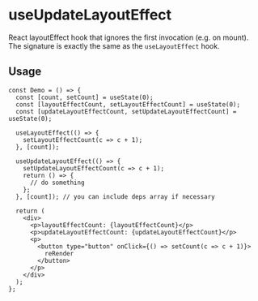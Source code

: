 # useUpdateLayoutEffect

React layoutEffect hook that ignores the first invocation (e.g. on mount). The signature is exactly the same as the `useLayoutEffect` hook.

## Usage

```tsx
const Demo = () => {
  const [count, setCount] = useState(0);
  const [layoutEffectCount, setLayoutEffectCount] = useState(0);
  const [updateLayoutEffectCount, setUpdateLayoutEffectCount] = useState(0);

  useLayoutEffect(() => {
    setLayoutEffectCount(c => c + 1);
  }, [count]);

  useUpdateLayoutEffect(() => {
    setUpdateLayoutEffectCount(c => c + 1);
    return () => {
      // do something
    };
  }, [count]); // you can include deps array if necessary

  return (
    <div>
      <p>layoutEffectCount: {layoutEffectCount}</p>
      <p>updateLayoutEffectCount: {updateLayoutEffectCount}</p>
      <p>
        <button type="button" onClick={() => setCount(c => c + 1)}>
          reRender
        </button>
      </p>
    </div>
  );
};
```
